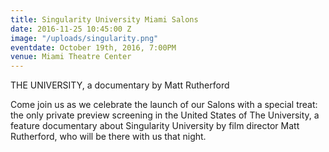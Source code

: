 ```yaml
---
title: Singularity University Miami Salons
date: 2016-11-25 10:45:00 Z
image: "/uploads/singularity.png"
eventdate: October 19th, 2016, 7:00PM
venue: Miami Theatre Center
---
```


THE UNIVERSITY, a documentary by Matt Rutherford

Come join us as we celebrate the launch of our Salons with a special treat: the only private preview screening in the United States of The University, a feature documentary about Singularity University by film director Matt Rutherford, who will be there with us that night.